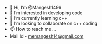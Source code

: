 - 👋 Hi, I’m @Mangesh1496
- 👀 I’m interested in developing code 
- 🌱 I’m currently learning c++
- 💞️ I’m looking to collaborate on c++ coding
- 📫 How to reach me ...
- Mail Id - memangesh14@gmail.com

<!---
Mangesh1496/Mangesh1496 is a ✨ special ✨ repository because its `README.md` (this file) appears on your GitHub profile.
You can click the Preview link to take a look at your changes.
--->

